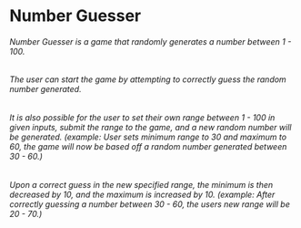 # Number Guesser 


###### Number Guesser is a game that randomly generates a number between 1 - 100. 

###### The user can start the game by attempting to correctly guess the random number generated.

###### It is also possible for the user to set their own range between 1 - 100 in given inputs, submit the range to the game,  and a new random number will be generated. (example: User sets minimum range to 30 and maximum to 60, the game will now be based off a random number generated between 30 - 60.)

###### Upon a correct guess in the new specified range, the minimum is then decreased by 10, and the maximum is increased by 10. (example: After correctly guessing a number between 30 - 60, the users new range will be 20 - 70.)
